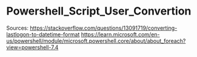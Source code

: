 # Powershell_Script_User_Convertion

Sources: https://stackoverflow.com/questions/13091719/converting-lastlogon-to-datetime-format
https://learn.microsoft.com/en-us/powershell/module/microsoft.powershell.core/about/about_foreach?view=powershell-7.4
